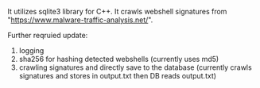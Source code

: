It utilizes sqlite3 library for C++.
It crawls webshell signatures from "https://www.malware-traffic-analysis.net/".

Further reqruied update:
  1. logging
  2. sha256 for hashing detected webshells (currently uses md5)
  3. crawling signatures and directly save to the database (currently crawls signatures and stores in output.txt then DB reads output.txt)
